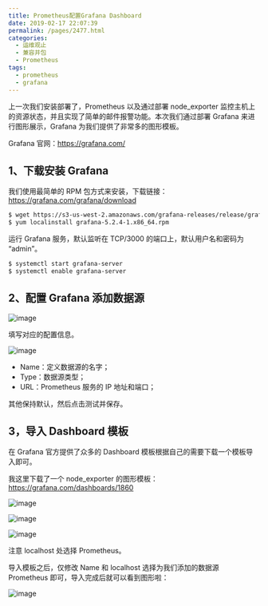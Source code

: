 ```yaml
---
title: Prometheus配置Grafana Dashboard
date: 2019-02-17 22:07:39
permalink: /pages/2477.html
categories:
  - 运维观止
  - 兼容并包
  - Prometheus
tags:
  - prometheus
  - grafana
---
```


上一次我们安装部署了，Prometheus 以及通过部署 node_exporter 监控主机上的资源状态，并且实现了简单的邮件报警功能。本次我们通过部署 Grafana 来进行图形展示，Grafana 为我们提供了非常多的图形模板。



Grafana 官网：https://grafana.com/



## 1、下载安装 Grafana



我们使用最简单的 RPM 包方式来安装，下载链接：https://grafana.com/grafana/download



```sh
$ wget https://s3-us-west-2.amazonaws.com/grafana-releases/release/grafana-5.2.4-1.x86_64.rpm 
$ yum localinstall grafana-5.2.4-1.x86_64.rpm 
```



运行 Grafana 服务，默认监听在 TCP/3000 的端口上，默认用户名和密码为 “admin”。



```sh
$ systemctl start grafana-server
$ systemctl enable grafana-server
```



## 2、配置 Grafana 添加数据源





![image](https://tva2.sinaimg.cn/large/008k1Yt0ly1gryc83c2pvj30qs0kftl8.jpg)





填写对应的配置信息。





![image](https://tva3.sinaimg.cn/large/008k1Yt0ly1gryc89wxdij30ls0bz465.jpg)





- Name：定义数据源的名字；
- Type：数据源类型；
- URL：Prometheus 服务的 IP 地址和端口；



其他保持默认，然后点击测试并保存。



## 3，导入 Dashboard 模板



在 Grafana 官方提供了众多的 Dashboard 模板根据自己的需要下载一个模板导入即可。



我这里下载了一个 node_exporter 的图形模板：https://grafana.com/dashboards/1860

![image](https://tvax4.sinaimg.cn/large/008k1Yt0ly1gryc8fwkedj30i20bxgsl.jpg)







![image](https://tva1.sinaimg.cn/large/008k1Yt0ly1gryc8oemw0j30y50bn7fa.jpg)







![image](https://tva2.sinaimg.cn/large/008k1Yt0ly1gryc8xe8vfj30py0dp7cm.jpg)





注意 localhost 处选择 Prometheus。



导入模板之后，仅修改 Name 和 localhost 选择为我们添加的数据源 Prometheus 即可，导入完成后就可以看到图形啦：





![image](https://tvax3.sinaimg.cn/large/008k1Yt0ly1gryc964lsjj31gf2it1ky.jpg)
